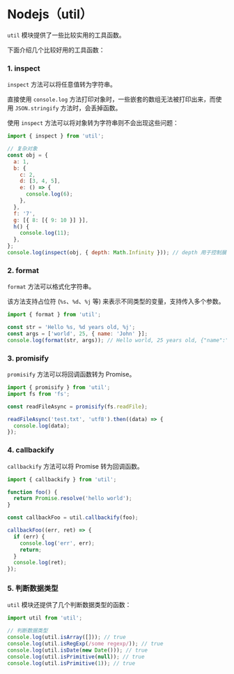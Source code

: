 # Nodejs（util）

`util` 模块提供了一些比较实用的工具函数。

下面介绍几个比较好用的工具函数：

### 1. inspect

`inspect` 方法可以将任意值转为字符串。

直接使用 `console.log` 方法打印对象时，一些嵌套的数组无法被打印出来，而使用 `JSON.stringify` 方法时，会丢掉函数。

使用 `inspect` 方法可以将对象转为字符串则不会出现这些问题：

```javascript
import { inspect } from 'util';

// 复杂对象
const obj = {
  a: 1,
  b: {
    c: 2,
    d: [3, 4, 5],
    e: () => {
      console.log(6);
    },
  },
  f: '7',
  g: [{ 8: [{ 9: 10 }] }],
  h() {
    console.log(11);
  },
};
console.log(inspect(obj, { depth: Math.Infinity })); // depth 用于控制展开的层级
```

### 2. format

`format` 方法可以格式化字符串。

该方法支持占位符 (`%s`、`%d`、`%j` 等) 来表示不同类型的变量，支持传入多个参数。

```javascript
import { format } from 'util';

const str = 'Hello %s, %d years old, %j';
const args = ['world', 25, { name: 'John' }];
console.log(format(str, args)); // Hello world, 25 years old, {"name":"John"}
```

### 3. promisify

`promisify` 方法可以将回调函数转为 Promise。

```javascript
import { promisify } from 'util';
import fs from 'fs';

const readFileAsync = promisify(fs.readFile);

readFileAsync('test.txt', 'utf8').then((data) => {
  console.log(data);
});
```

### 4. callbackify

`callbackify` 方法可以将 Promise 转为回调函数。

```javascript
import { callbackify } from 'util';

function foo() {
  return Promise.resolve('hello world');
}

const callbackFoo = util.callbackify(foo);

callbackFoo((err, ret) => {
  if (err) {
    console.log('err', err);
    return;
  }
  console.log(ret);
});
```

### 5. 判断数据类型

`util` 模块还提供了几个判断数据类型的函数：

```javascript
import util from 'util';

// 判断数据类型
console.log(util.isArray([])); // true
console.log(util.isRegExp(/some regexp/)); // true
console.log(util.isDate(new Date())); // true
console.log(util.isPrimitive(null)); // true
console.log(util.isPrimitive(1)); // true
```
